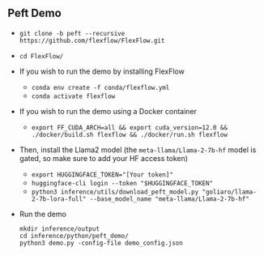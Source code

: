 ## Peft Demo
* `git clone -b peft --recursive https://github.com/flexflow/FlexFlow.git`
* `cd FlexFlow/`

* If you wish to run the demo by installing FlexFlow
    * `conda env create -f conda/flexflow.yml`
    * `conda activate flexflow`

* If you wish to run the demo using a Docker container
    * `export FF_CUDA_ARCH=all && export cuda_version=12.0 && ./docker/build.sh flexflow && ./docker/run.sh flexflow`

* Then, install the Llama2 model (the `meta-llama/Llama-2-7b-hf` model is gated, so make sure to add your HF access token)

    * `export HUGGINGFACE_TOKEN="[Your token]"`
    * `huggingface-cli login --token "$HUGGINGFACE_TOKEN"`
    * `python3 inference/utils/download_peft_model.py "goliaro/llama-2-7b-lora-full" --base_model_name "meta-llama/Llama-2-7b-hf"`

* Run the demo
    ```
    mkdir inference/output
    cd inference/python/peft_demo/
    python3 demo.py -config-file demo_config.json
    ```


